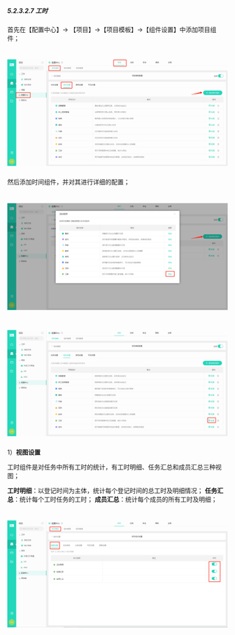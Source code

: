 ##### 5.2.3.2.7 工时

首先在【配置中心】→ 【项目】→【项目模板】→【组件设置】中添加项目组件；

# ![](/assets/3组件管理-添加项目组件1.png)

然后添加时间组件，并对其进行详细的配置；

# ![](/assets/9项目组件-工时-添加.png)

# ![](/assets/9项目组件-工时-配置.png)

1）**视图设置**

工时组件是对任务中所有工时的统计，有工时明细、任务汇总和成员汇总三种视图；

**工时明细**：以登记时间为主体，统计每个登记时间的总工时及明细情况；
**任务汇总**：统计每个工时任务的工时；
**成员汇总**：统计每个成员的所有工时及明细；

# ![](/assets/9项目组件-工时-视图设置1.png)


